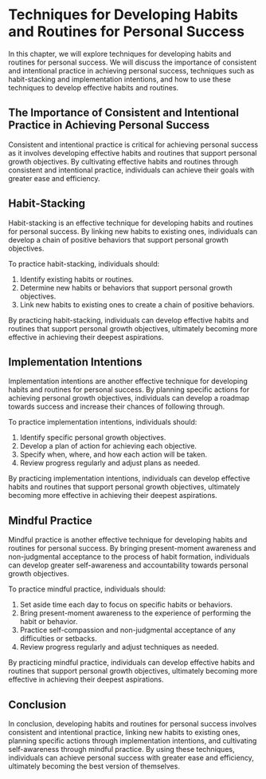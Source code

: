 Techniques for Developing Habits and Routines for Personal Success
==================================================================================================================================

In this chapter, we will explore techniques for developing habits and routines for personal success. We will discuss the importance of consistent and intentional practice in achieving personal success, techniques such as habit-stacking and implementation intentions, and how to use these techniques to develop effective habits and routines.

The Importance of Consistent and Intentional Practice in Achieving Personal Success
-----------------------------------------------------------------------------------

Consistent and intentional practice is critical for achieving personal success as it involves developing effective habits and routines that support personal growth objectives. By cultivating effective habits and routines through consistent and intentional practice, individuals can achieve their goals with greater ease and efficiency.

Habit-Stacking
--------------

Habit-stacking is an effective technique for developing habits and routines for personal success. By linking new habits to existing ones, individuals can develop a chain of positive behaviors that support personal growth objectives.

To practice habit-stacking, individuals should:

1. Identify existing habits or routines.
2. Determine new habits or behaviors that support personal growth objectives.
3. Link new habits to existing ones to create a chain of positive behaviors.

By practicing habit-stacking, individuals can develop effective habits and routines that support personal growth objectives, ultimately becoming more effective in achieving their deepest aspirations.

Implementation Intentions
-------------------------

Implementation intentions are another effective technique for developing habits and routines for personal success. By planning specific actions for achieving personal growth objectives, individuals can develop a roadmap towards success and increase their chances of following through.

To practice implementation intentions, individuals should:

1. Identify specific personal growth objectives.
2. Develop a plan of action for achieving each objective.
3. Specify when, where, and how each action will be taken.
4. Review progress regularly and adjust plans as needed.

By practicing implementation intentions, individuals can develop effective habits and routines that support personal growth objectives, ultimately becoming more effective in achieving their deepest aspirations.

Mindful Practice
----------------

Mindful practice is another effective technique for developing habits and routines for personal success. By bringing present-moment awareness and non-judgmental acceptance to the process of habit formation, individuals can develop greater self-awareness and accountability towards personal growth objectives.

To practice mindful practice, individuals should:

1. Set aside time each day to focus on specific habits or behaviors.
2. Bring present-moment awareness to the experience of performing the habit or behavior.
3. Practice self-compassion and non-judgmental acceptance of any difficulties or setbacks.
4. Review progress regularly and adjust techniques as needed.

By practicing mindful practice, individuals can develop effective habits and routines that support personal growth objectives, ultimately becoming more effective in achieving their deepest aspirations.

Conclusion
----------

In conclusion, developing habits and routines for personal success involves consistent and intentional practice, linking new habits to existing ones, planning specific actions through implementation intentions, and cultivating self-awareness through mindful practice. By using these techniques, individuals can achieve personal success with greater ease and efficiency, ultimately becoming the best version of themselves.
